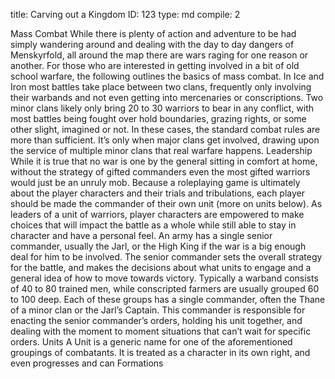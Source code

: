 title:          Carving out a Kingdom
ID:             123
type:           md
compile:        2



Mass Combat
While there is plenty of action and adventure to be had simply wandering around and dealing with the day to day dangers of Menskyrfold, all around the map there are wars raging for one reason or another. For those who are interested in getting involved in a bit of old school warfare, the following outlines the basics of mass combat.
In Ice and Iron most battles take place between two clans, frequently only involving their warbands and not even getting into mercenaries or conscriptions. Two minor clans likely only bring 20 to 30 warriors to bear in any conflict, with most battles being fought over hold boundaries, grazing rights, or some other slight, imagined or not. In these cases, the standard combat rules are more than sufficient. It’s only when major clans get involved, drawing upon the service of multiple minor clans that real warfare happens.
Leadership
While it is true that no war is one by the general sitting in comfort at home, without the strategy of gifted commanders even the most gifted warriors would just be an unruly mob. Because a roleplaying game is ultimately about the player characters and their trials and tribulations, each player should be made the commander of their own unit (more on units below). As leaders of a unit of warriors, player characters are empowered to make choices that will impact the battle as a whole while still able to stay in character and have a personal feel.
An army has a single senior commander, usually the Jarl, or the High King if the war is a big enough deal for him to be involved. The senior commander sets the overall strategy for the battle, and makes the decisions about what units to engage and a general idea of how to move towards victory. Typically a warband consists of 40 to 80 trained men, while conscripted farmers are usually grouped 60 to 100 deep. Each of these groups has a single commander, often the Thane of a minor clan or the Jarl’s Captain. This commander is responsible for enacting the senior commander’s orders, holding his unit together, and dealing with the moment to moment situations that can’t wait for specific orders.
Units
A Unit is a generic name for one of the aforementioned groupings of combatants. It is treated as a character in its own right, and even progresses and can
Formations
